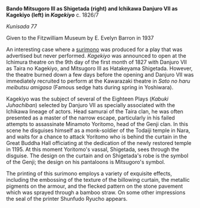**Bando Mitsugoro III as Shigetada (right) and Ichikawa Danjuro VII as Kagekiyo (left) in _Kagekiyo_** c. 1826/7

_Kunisada 77_

Given to the Fitzwilliam Museum by E. Evelyn Barron in 1937

An interesting case where a [surimono](/themes/surimono-and-special-printing-effects) was produced for a play that was advertised but never performed. _Kagekiyo_ was announced to open at the Ichimura theatre on the 9th day of the first month of 1827 with Danjuro VII as Taira no Kagekiyo, and Mitsugoro III as Hatakeyama Shigetada. However, the theatre burned down a few days before the opening and Danjuro VII was immediately recruited to perform at the Kawarazaki theatre in _Sato no haru meibutsu amigasa_ (Famous sedge hats during spring in Yoshiwara).

Kagekiyo was the subject of several of the Eighteen Plays (_Kabuki Juhachiban_) selected by Danjuro VII as specially associated with the Ichikawa lineage of actors. Head samurai of the Taira clan, he was often presented as a master of the narrow escape, particularly in his failed attempts to assassinate Minamoto Yoritomo, head of the Genji clan. In this scene he disguises himself as a monk-soldier of the Todaiji temple in Nara, and waits for a chance to attack Yoritomo who is behind the curtain in the Great Buddha Hall officiating at the dedication of the newly restored temple in 1195. At this moment Yoritomo's vassal, Shigetada, sees through the disguise. The design on the curtain and on Shigetada's robe is the symbol of the Genji; the design on his pantaloons is Mitsugoro's symbol.

The printing of this surimono employs a variety of exquisite effects, including the embossing of the texture of the billowing curtain, the metallic pigments on the armour, and the flecked pattern on the stone pavement which was sprayed through a bamboo straw. On some other impressions the seal of the printer Shunfudo Ryucho appears.
